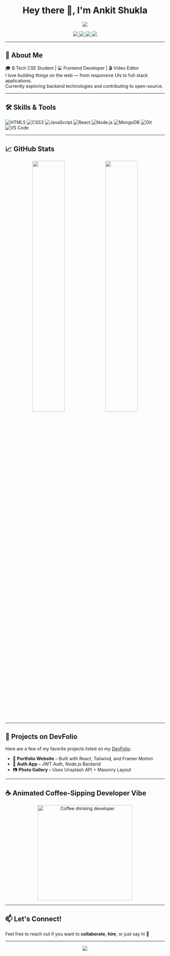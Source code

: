<h1 align="center">Hey there 👋, I'm Ankit Shukla</h1>

<p align="center">
  <img src="https://readme-typing-svg.herokuapp.com/?lines=Full+Stack+Developer;Tech+Enthusiast;Open+Source+Lover;&center=true&width=380&height=45">
</p>

<p align="center">
  <a href="https://yourdevfolio.com" target="_blank">
    <img src="https://img.shields.io/badge/Portfolio-%230A0A0A.svg?style=for-the-badge&logo=devfolio&logoColor=white" />
  </a>
  <a href="mailto:yourmail@example.com">
    <img src="https://img.shields.io/badge/Email-D14836?style=for-the-badge&logo=gmail&logoColor=white" />
  </a>
  <a href="https://linkedin.com/in/ankitshukla" target="_blank">
    <img src="https://img.shields.io/badge/LinkedIn-0A66C2?style=for-the-badge&logo=linkedin&logoColor=white" />
  </a>
  <a href="https://github.com/ankitshukla" target="_blank">
    <img src="https://img.shields.io/badge/GitHub-100000?style=for-the-badge&logo=github&logoColor=white" />
  </a>
</p>

---

## 💫 About Me

🎓 B.Tech CSE Student | 💻 Frontend Developer | 🎬 Video Editor  
I love building things on the web — from responsive UIs to full-stack applications.  
Currently exploring backend technologies and contributing to open-source.

---

## 🛠️ Skills & Tools

![HTML5](https://img.shields.io/badge/-HTML5-E34F26?logo=html5&logoColor=white&style=for-the-badge)
![CSS3](https://img.shields.io/badge/-CSS3-1572B6?logo=css3&logoColor=white&style=for-the-badge)
![JavaScript](https://img.shields.io/badge/-JavaScript-F7DF1E?logo=javascript&logoColor=black&style=for-the-badge)
![React](https://img.shields.io/badge/-React-61DAFB?logo=react&logoColor=black&style=for-the-badge)
![Node.js](https://img.shields.io/badge/-Node.js-339933?logo=nodedotjs&logoColor=white&style=for-the-badge)
![MongoDB](https://img.shields.io/badge/-MongoDB-47A248?logo=mongodb&logoColor=white&style=for-the-badge)
![Git](https://img.shields.io/badge/-Git-F05032?logo=git&logoColor=white&style=for-the-badge)
![VS Code](https://img.shields.io/badge/-VSCode-007ACC?logo=visualstudiocode&logoColor=white&style=for-the-badge)

---

## 📈 GitHub Stats

<p align="center">
  <img src="https://github-readme-stats.vercel.app/api?username=ankitshukla&show_icons=true&theme=radical" width="45%" />
  <img src="https://streak-stats.demolab.com?user=ankitshukla&theme=radical&hide_border=false" width="45%" />
</p>

---

## 🧩 Projects on DevFolio

Here are a few of my favorite projects listed on my [DevFolio](https://yourdevfolio.com):

- 🎨 **Portfolio Website** – Built with React, Tailwind, and Framer Motion
- 🔐 **Auth App** – JWT Auth, Node.js Backend
- 📷 **Photo Gallery** – Uses Unsplash API + Masonry Layout

---

## ☕ Animated Coffee-Sipping Developer Vibe

<p align="center">
  <img src="https://media.giphy.com/media/l3vR85PnGsBwu1PFK/giphy.gif" width="300" alt="Coffee drinking developer"/>
</p>

---

## 📫 Let's Connect!

Feel free to reach out if you want to **collaborate**, **hire**, or just say hi 👋

---

<p align="center">
  <img src="https://capsule-render.vercel.app/api?type=waving&color=0A0A0A&height=100&section=footer"/>
</p>
